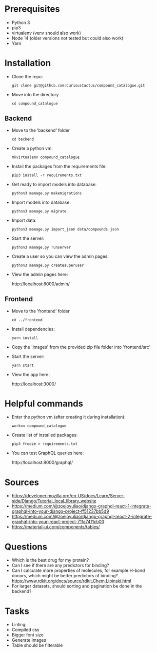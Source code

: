 # Prerequisites

- Python 3
- pip3
- virtualenv (venv should also work)
- Node 14 (older versions not tested but could also work)
- Yarn

# Installation

- Clone the repo:

  `git clone git@github.com:CuriousCactus/compound_catalogue.git`

- Move into the directory

  `cd compound_catalogue`

## Backend

- Move to the 'backend' folder

  `cd backend`

- Create a python vm:

  `mkvirtualenv compound_catalogue`

- Install the packages from the requirements file:

  `pip3 install -r requirements.txt`

- Get ready to import models into database:

  `python3 manage.py makemigrations`

- Import models into database:

  `python3 manage.py migrate`

- Import data:

  `python3 manage.py import_json data/compounds.json`

- Start the server:

  `python3 manage.py runserver`

- Create a user so you can view the admin pages:

  `python3 manage.py createsuperuser`

- View the admin pages here:

  http://localhost:8000/admin/

## Frontend

- Move to the 'frontend' folder

  `cd ../frontend`

- Install dependencies:

  `yarn install`

- Copy the 'images' from the provided zip file folder into 'frontend/src'

- Start the server:

  `yarn start`

- View the app here:

  http://localhost:3000/

# Helpful commands

- Enter the python vm (after creating it during installation):

  `workon compound_catalogue`

- Create list of installed packages:

  `pip3 freeze > requirements.txt`

- You can test GraphQL queries here:

  http://localhost:8000/graphql/

# Sources

- https://developer.mozilla.org/en-US/docs/Learn/Server-side/Django/Tutorial_local_library_website
- https://medium.com/@zoejoyuliao/django-graphql-react-1-integrate-graphql-into-your-django-project-ff51237bb5d9
- https://medium.com/@zoejoyuliao/django-graphql-react-2-integrate-graphql-into-your-react-project-71fa74f1cb00
- https://material-ui.com/components/tables/

# Questions

- Which is the best drug for my protein?
- Can I see if there are any predictors for binding?
- Can I calculate more properties of molecules, for example H-bond donors, which might be better predictors of binding?
  https://www.rdkit.org/docs/source/rdkit.Chem.Lipinski.html
- For larger datasets, should sorting and pagination be done in the backend?

# Tasks

- Linting
- Compiled css
- Bigger font size
- Generate images
- Table should be filterable
